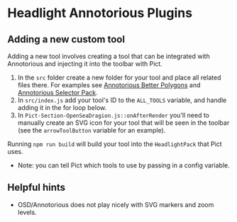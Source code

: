 # Headlight Annotorious Plugins

## Adding a new custom tool

Adding a new tool involves creating a tool that can be integrated with Annotorious and injecting it into the toolbar with Pict. 

1. In the `src` folder create a new folder for your tool and place all related files there. For examples see [Annotorious Better Polygons](https://github.com/annotorious/annotorious-v2-plugins/tree/main/plugins/annotorious-better-polygon/src) and [Annotorious Selector Pack](https://github.com/annotorious/annotorious-v2-selector-pack/tree/main/src).
2. In `src/index.js` add your tool's ID to the `ALL_TOOLS` variable, and handle adding it in the for loop below.
3. In `Pict-Section-OpenSeaDragion.js::onAfterRender` you'll need to manually create an SVG icon for your tool that will be seen in the toolbar (see the `arrowToolButton` variable for an example).

Running `npm run build` will build your tool into the `HeadlightPack` that Pict uses.
* Note: you can tell Pict which tools to use by passing in a config variable.


## Helpful hints

- OSD/Annotorious does not play nicely with SVG markers and zoom levels.